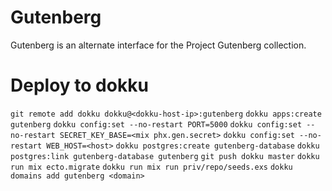 # Gutenberg

Gutenberg is an alternate interface for the Project Gutenberg collection.

# Deploy to dokku

`git remote add dokku dokku@<dokku-host-ip>:gutenberg`
`dokku apps:create gutenberg`
`dokku config:set --no-restart PORT=5000`
`dokku config:set --no-restart SECRET_KEY_BASE=<mix phx.gen.secret>`
`dokku config:set --no-restart WEB_HOST=<host>`
`dokku postgres:create gutenberg-database`
`dokku postgres:link gutenberg-database gutenberg`
`git push dokku master`
`dokku run mix ecto.migrate`
`dokku run mix run priv/repo/seeds.exs`
`dokku domains add gutenberg <domain>`